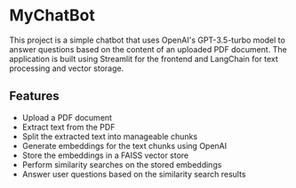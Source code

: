 # MyChatBot
 
This project is a simple chatbot that uses OpenAI's GPT-3.5-turbo model to answer questions based on the content of an uploaded PDF document. The application is built using Streamlit for the frontend and LangChain for text processing and vector storage.
 
## Features
 
- Upload a PDF document
- Extract text from the PDF
- Split the extracted text into manageable chunks
- Generate embeddings for the text chunks using OpenAI
- Store the embeddings in a FAISS vector store
- Perform similarity searches on the stored embeddings
- Answer user questions based on the similarity search results
 

